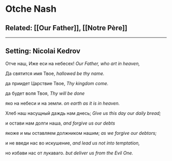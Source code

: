 # Otche Nash
## Related: [[Our Father]], [[Notre Père]]

***

## Setting: Nicolai Kedrov

Отче наш, Иже еси на небесех!
*Our Father, who art in heaven,*

Да святится имя Твое,
*hallowed be thy name.*

да приидет Царствие Твое,
*Thy kingdom come.*

да будет воля Твоя,
*Thy will be done*

яко на небеси и на земли.
*on earth as it is in heaven.*

Хлеб наш насущный даждь нам днесь;
*Give us this day our daily bread;*

и остави нам долги наша,
*and forgive us our debts*

якоже и мы оставляем должником нашим;
*as we forgive our debtors;*

и не введи нас во искушение,
*and lead us not into temptation,*

но избави нас от лукаваго.
*but deliver us from the Evil One.*
